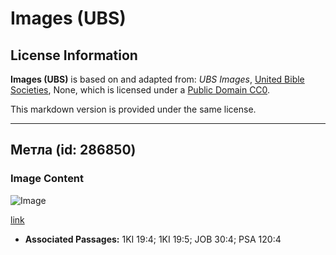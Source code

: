 # Images (UBS)

## License Information

**Images (UBS)** is based on and adapted from: _UBS Images_, [United Bible Societies](https://unitedbiblesocieties.org/), None, which is licensed under a [Public Domain CC0](https://creativecommons.org/public-domain/cc0/).

This markdown version is provided under the same license.



--------------------------------

## Метла (id: 286850)

### Image Content

![Image](https://cdn.aquifer.bible/aquifer-content/resources/Media/WEB-0091_broom.jpg)

[link](https://cdn.aquifer.bible/aquifer-content/resources/Media/WEB-0091_broom.jpg)

* **Associated Passages:** 1KI 19:4; 1KI 19:5; JOB 30:4; PSA 120:4

